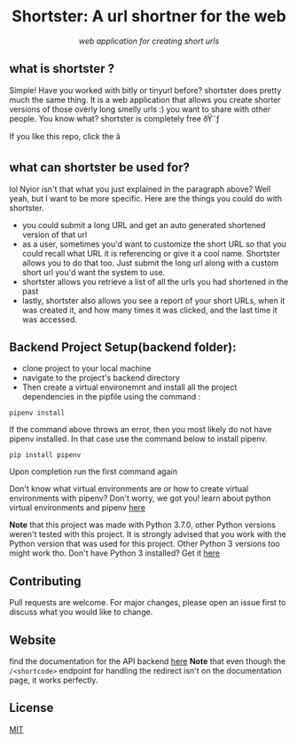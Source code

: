 <h1 align="center">
	Shortster: A url shortner for the web
</h1>

<p align="center">
	<i>web application for creating short urls</i>
</p>


## what is shortster ?
Simple! Have you worked with bitly or tinyurl before? shortster 
does pretty much the same thing. It is a web application that allows
you create shorter versions of those overly long smelly urls :) you want to share
with other people. You know what? shortster is completely free ðŸ˜ƒ

If you like this repo, click the â­

## what can shortster be used for?
lol Nyior isn't that what you just explained in the paragraph above? 
Well yeah, but I want to be more specific. Here are the things you could 
do with shortster.

- you could submit a long URL and get an auto generated shortened version of that url
- as a user, sometimes you'd want to customize the short URL so that you could recall what URL it is referencing or give it a cool name. Shortster allows you to do that too. Just submit the long url along with a custom short url you'd want the system to use.
- shortster allows you retrieve a list of all the urls you had shortened in the past
- lastly, shortster also allows you see a report of your short URLs, when it was created it, and how many times it was clicked, and the last time it was accessed.


## Backend Project Setup(backend folder): 

* clone project to your local machine
* navigate to the project's backend directory
* Then create a virtual environemnt and install all the project dependencies in the pipfile using the command :

```
pipenv install

```
If the command above throws an error, then you most likely do not have pipenv installed. In that case use the command below to install pipenv.

```
pip install pipenv

```

Upon completion run the first command again

Don't know what virtual environments are or how to create virtual environments with pipenv?
Don't worry, we got you! learn about python virtual environments and pipenv [here](https://docs.python-guide.org/dev/virtualenvs/#:~:text=virtualenv%20is%20a%20tool%20to,standalone%2C%20in%20place%20of%20Pipenv.)


**Note** that this project was made with Python 3.7.0, other Python versions weren't tested with this project. It is strongly advised that you work with the Python version that was used for this project. Other Python 3 versions too might work tho.
Don't have Python 3 installed? Get it [here](https://www.python.org/downloads/)


## Contributing
Pull requests are welcome. For major changes, please open an issue first to discuss what you would like to change.

## Website
find the documentation for the API backend [here](https://shter.herokuapp.com/docs)
**Note** that even though the ``` /<shortcode> ``` endpoint for handling the redirect
isn't on the documentation page, it works perfectly.

## License
[MIT](https://choosealicense.com/licenses/mit/)
